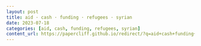 ```yaml
---
layout: post
title: aid · cash · funding · refugees · syrian
date: 2023-07-18
categories: [aid, cash, funding, refugees, syrian]
content_url: https://papercliff.github.io/redirect/?q=aid+cash+funding+refugees+syrian&tbs=cdr:1,cd_min:7/17/2023,cd_max:7/19/2023
---
```

